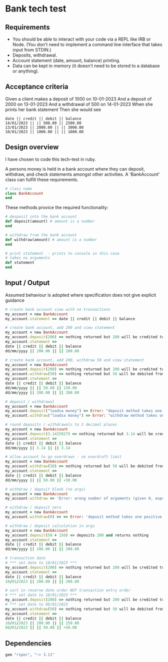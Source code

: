 # Bank tech test

## Requirements

* You should be able to interact with your code via a REPL like IRB or Node. (You don't need to implement a command line interface that takes input from STDIN.)
* Deposits, withdrawal.
* Account statement (date, amount, balance) printing.
* Data can be kept in memory (it doesn't need to be stored to a database or anything).

## Acceptance criteria

Given a client makes a deposit of 1000 on 10-01-2023
And a deposit of 2000 on 13-01-2023
And a withdrawal of 500 on 14-01-2023
When she prints her bank statement
Then she would see

``` 
date || credit || debit || balance
14/01/2023 || || 500.00 || 2500.00
13/01/2023 || 2000.00 || || 3000.00
10/01/2023 || 1000.00 || || 1000.00
```

## Design overview

I have chosen to code this tech-test in ruby.

A persons money is held in a bank account where they can deposit, withdraw, and check statements amongst other activities.
A 'BankAccount' class can fulfill these requirements.

```ruby
# class name
class BankAccount
end
```

These methods provice the required functionality:

```ruby
# desposit into the bank account
def deposit(amount) # amount is a number
end

# withdraw from the bank account
def withdraw(amount) # amount is a number
end

# print statement  - prints to console in this case
# takes no arguments
def statement
end
```

## Input / Output 

Assumed behaviour is adopted where specification does not give explicit guidance

```ruby
# create bank account view with no transactions
my_account = new BankAccount
my_account.statement => date || credit || debit || balance

# create bank account, add 200 and view statement
my_account = new BankAccount
my_account.deposit(200) => nothing returned but 200 will be credited to account
my_account.statement =>
date || credit || debit || balance
dd/mm/yyyy || 200.00 || || 200.00

# create bank account, add 200, withdraw 50 and view statement
my_account = new BankAccount
my_account.deposit(200) => nothing returned but 200 will be credited to account
my_account.withdraw(50) => nothing returned but 50 will be debited from account
my_account.statement =>
date || credit || debit || balance
dd/mm/yyyy || || 50.00 || 150.00
dd/mm/yyyy || 200.00 || || 200.00

# deposit / withdrawal
my_account = new BankAccount
my_account.deposit("loadsa money") => Error: "deposit method takes one positive number as an argument"
my_account.withdraw("loadsa money") => Error: "withdraw method takes one positive number as an argument"

# round deposits / withdrawals to 2 decimal places
my_account = new BankAccount
my_account.deposit(3.1415927) => nothing returned but 3.14 will be credited to account
my_account.statement =>
date || credit || debit || balance
dd/mm/yyyy || 3.14 || || 3.14

# allow account to go overdrawn - no overdraft limit
my_account = new BankAccount
my_account.withdraw(50) => nothing returned but 50 will be debited from account
my_account.statement =>
date || credit || debit || balance
dd/mm/yyyy || || 50.00 || -50.00

# withdraw / deposit blank (no args)
my_account = new BankAccount
my_account.withdraw => 'Error: wrong number of arguments (given 0, expected 1)'

# withdraw / deposit zero
my_account = new BankAccount
my_account.withdraw(0) => => Error: 'deposit method takes one positive number as an argument'

# withdraw / deposit calculation in args
my_account = new BankAccount
my_account.deposit(50 + 150) => deposits 200 and returns nothing
my_account.statement =>
date || credit || debit || balance
dd/mm/yyyy || 200.00 || || 200.00

# transaction date
# *** set date to 10/01/2023 ***
my_account.deposit(200) => nothing returned but 200 will be credited to account
my_account.statement =>
date || credit || debit || balance
10/01/2023 || 200.00 || || 200.00

# sort in reverse date order NOT transaction entry order
# *** set date to 10/01/2023 ***
my_account.deposit(200) => nothing returned but 200 will be credited to account
# *** set date to 08/01/2023
my_account.withdraw(50) => nothing returned but 50 will be debited from account
my_account.statement =>
date || credit || debit || balance
10/01/2023 || 200.00 || || 150.00
08/01/2023 || || 50.00 || -50.00
```

## Dependencies

```ruby
gem "rspec", "~> 3.11"
```